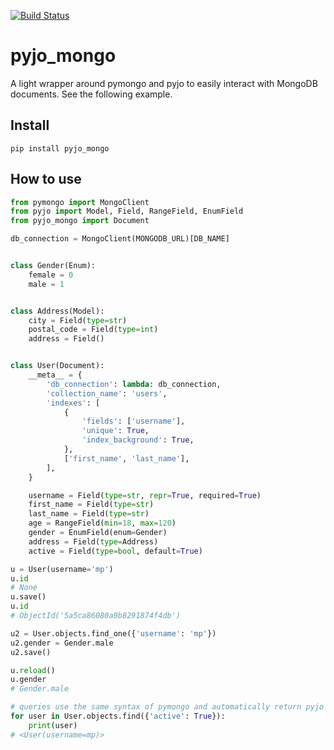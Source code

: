 [![Build Status](https://travis-ci.org/marcopaz/pyjo_mongo.svg?branch=master)](https://travis-ci.org/marcopaz/pyjo_mongo)

# pyjo_mongo

A light wrapper around pymongo and pyjo to easily interact with MongoDB documents. See the following example.

## Install

```
pip install pyjo_mongo
```

## How to use

```python
from pymongo import MongoClient
from pyjo import Model, Field, RangeField, EnumField
from pyjo_mongo import Document

db_connection = MongoClient(MONGODB_URL)[DB_NAME]


class Gender(Enum):
    female = 0
    male = 1


class Address(Model):
    city = Field(type=str)
    postal_code = Field(type=int)
    address = Field()


class User(Document):
    __meta__ = {
        'db_connection': lambda: db_connection,
        'collection_name': 'users',
        'indexes': [
            {
                'fields': ['username'],
                'unique': True,
                'index_background': True,
            },
            ['first_name', 'last_name'],
        ],
    }

    username = Field(type=str, repr=True, required=True)
    first_name = Field(type=str)
    last_name = Field(type=str)
    age = RangeField(min=18, max=120)
    gender = EnumField(enum=Gender)
    address = Field(type=Address)
    active = Field(type=bool, default=True)
```

```python
u = User(username='mp')
u.id
# None
u.save()
u.id
# ObjectId('5a5ca86080a9b8291874f4db')

u2 = User.objects.find_one({'username': 'mp'})
u2.gender = Gender.male
u2.save()

u.reload()
u.gender
# Gender.male

# queries use the same syntax of pymongo and automatically return pyjo data models
for user in User.objects.find({'active': True}):
    print(user)
# <User(username=mp)>
```


